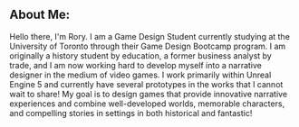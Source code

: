 ## About Me:
Hello there, I'm Rory. I am a Game Design Student currently studying at the University of Toronto through their Game Design Bootcamp program. 
I am originally a history student by education, a former business analyst by trade, and I am now working hard to develop myself into a narrative designer in the medium of video games. 
I work primarily within Unreal Engine 5 and currently have several prototypes in the works that I cannot wait to share! 
My goal is to design games that provide innovative narrative experiences and combine well-developed worlds, memorable characters, and compelling stories in settings in both historical and fantastic!
